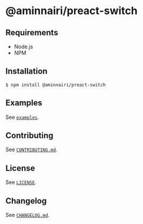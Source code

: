 # @aminnairi/preact-switch

## Requirements

- Node.js
- NPM

## Installation

```console
$ npm install @aminnairi/preact-switch
```

## Examples

See [`examples`](./examples).

## Contributing

See [`CONTRIBUTING.md`](./CONTRIBUTING.md).

## License

See [`LICENSE`](./LICENSE).

## Changelog

See [`CHANGELOG.md`](./CHANGELOG.md).

